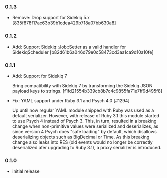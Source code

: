 ### 0.1.3

- Remove: Drop support for Sidekiq 5.x [835f878f17ac63b39b1cdea429b718a07bb630a8]

### 0.1.2

- Add: Support Sidekiq::Job::Setter as a valid handler for SidekiqScheduler [b82d61b6a046d79e0c58473cd3aa1ca9d10a10fe]

### 0.1.1

- Add: Support for Sidekiq 7

  Bring compatibility with Sidekiq 7 by transforming the Sidekiq JSON payload keys to strings. [f1fd21554b339cb8b7c4c9855fa71e7ff9d495f8]

- Fix: YAML support under Ruby 3.1 and Psych 4.0 [#1294]
  
  Up until now regular YAML module shipped with Ruby was used as a default serializer. However, with release of Ruby 3.1 this module started to use Psych 4 instead of Psych 3. This, in turn, resulted in a breaking change when non-primitive values were serialized and deserializes, as since version 4 Psych does "safe loading" by default, which disallows deserializing objects such as BigDecimal or Time. As this breaking change also leaks into RES (old events would no longer be correctly deserialized afer upgrading to Ruby 3.1), a proxy serializer is introduced.

### 0.1.0

- initial release
